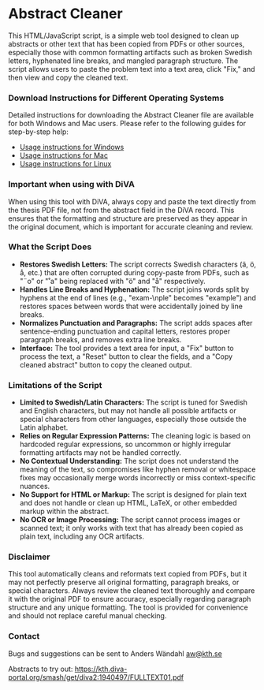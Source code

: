# Abstract Cleaner

This HTML/JavaScript script, is a simple web tool designed to clean up abstracts or other text that has been copied from PDFs or other sources, especially those with common formatting artifacts such as broken Swedish letters, hyphenated line breaks, and mangled paragraph structure. The script allows users to paste the problem text into a text area, click "Fix," and then view and copy the cleaned text.

### Download Instructions for Different Operating Systems

Detailed instructions for downloading the Abstract Cleaner file are available for both Windows and Mac users. Please refer to the following guides for step-by-step help:

- [Usage instructions for Windows](https://github.com/awandahl/abstract_cleaner/blob/main/usage_windows.md)
- [Usage instructions for Mac](https://github.com/awandahl/abstract_cleaner/blob/main/usage_mac.md)
- [Usage instructions for Linux](https://github.com/awandahl/abstract_cleaner/blob/main/usage_linux.md)

### Important when using with DiVA

When using this tool with DiVA, always copy and paste the text directly from the thesis PDF file, not from the abstract field in the DiVA record. This ensures that the formatting and structure are preserved as they appear in the original document, which is important for accurate cleaning and review.

### What the Script Does

- **Restores Swedish Letters:** The script corrects Swedish characters (ä, ö, å, etc.) that are often corrupted during copy-paste from PDFs, such as "¨o" or "˚a" being replaced with "ö" and "å" respectively.
- **Handles Line Breaks and Hyphenation:** The script joins words split by hyphens at the end of lines (e.g., "exam-\nple" becomes "example") and restores spaces between words that were accidentally joined by line breaks.
- **Normalizes Punctuation and Paragraphs:** The script adds spaces after sentence-ending punctuation and capital letters, restores proper paragraph breaks, and removes extra line breaks.
- **Interface:** The tool provides a text area for input, a "Fix" button to process the text, a "Reset" button to clear the fields, and a "Copy cleaned abstract" button to copy the cleaned output.

### Limitations of the Script

- **Limited to Swedish/Latin Characters:** The script is tuned for Swedish and English characters, but may not handle all possible artifacts or special characters from other languages, especially those outside the Latin alphabet.
- **Relies on Regular Expression Patterns:** The cleaning logic is based on hardcoded regular expressions, so uncommon or highly irregular formatting artifacts may not be handled correctly.
- **No Contextual Understanding:** The script does not understand the meaning of the text, so compromises like hyphen removal or whitespace fixes may occasionally merge words incorrectly or miss context-specific nuances.
- **No Support for HTML or Markup:** The script is designed for plain text and does not handle or clean up HTML, LaTeX, or other embedded markup within the abstract.
- **No OCR or Image Processing:** The script cannot process images or scanned text; it only works with text that has already been copied as plain text, including any OCR artifacts.

### Disclaimer

This tool automatically cleans and reformats text copied from PDFs, but it may not perfectly preserve all original formatting, paragraph breaks, or special characters. Always review the cleaned text thoroughly and compare it with the original PDF to ensure accuracy, especially regarding paragraph structure and any unique formatting. The tool is provided for convenience and should not replace careful manual checking.

### Contact

Bugs and suggestions can be sent to Anders Wändahl aw@kth.se

Abstracts to try out:  https://kth.diva-portal.org/smash/get/diva2:1940497/FULLTEXT01.pdf
